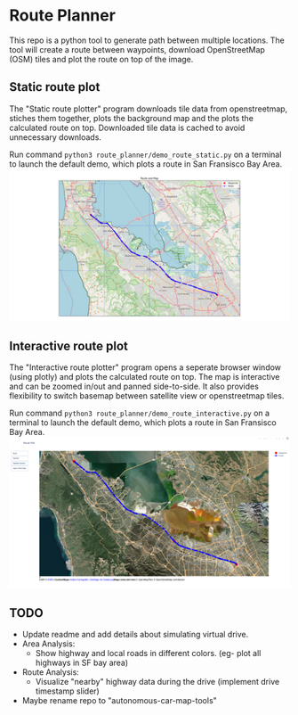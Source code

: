 # Route Planner

This repo is a python tool to generate path between multiple locations. The tool will create a route between waypoints, download OpenStreetMap (OSM) tiles and plot the route on top of the image.

## Static route plot
The "Static route plotter" program downloads tile data from openstreetmap, stiches them together, plots the background map and the plots the calculated route on top. Downloaded tile data is cached to avoid unnecessary downloads.

Run command `python3 route_planner/demo_route_static.py` on a terminal to launch the default demo, which plots a route in San Fransisco Bay Area.
![Demo](route_planner/demo_route_static.png)

## Interactive route plot
The "Interactive route plotter" program opens a seperate browser window (using plotly) and plots the calculated route on top. The map is interactive and can be zoomed in/out and panned side-to-side. It also provides flexibility to switch basemap between satellite view or openstreetmap tiles.

Run command `python3 route_planner/demo_route_interactive.py` on a terminal to launch the default demo, which plots a route in San Fransisco Bay Area.
![Demo](route_planner/demo_route_interactive.png)

## TODO
- Update readme and add details about simulating virtual drive.
- Area Analysis:
    - Show highway and local roads in different colors. (eg- plot all highways in SF bay area)
- Route Analysis:
    - Visualize "nearby" highway data during the drive (implement drive timestamp slider)
- Maybe rename repo to "autonomous-car-map-tools"
